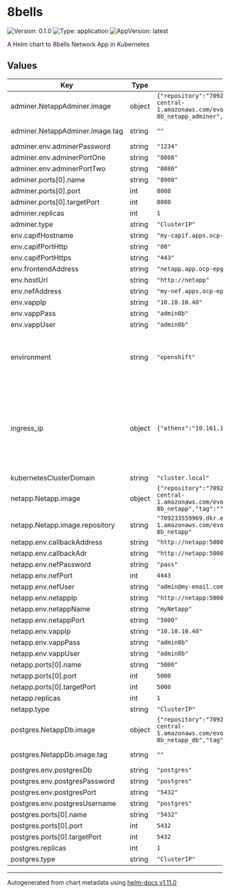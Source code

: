 # 8bells

![Version: 0.1.0](https://img.shields.io/badge/Version-0.1.0-informational?style=flat-square) ![Type: application](https://img.shields.io/badge/Type-application-informational?style=flat-square) ![AppVersion: latest](https://img.shields.io/badge/AppVersion-latest-informational?style=flat-square)

A Helm chart to 8bells Network App in Kubernetes

## Values

| Key | Type | Default | Description |
|-----|------|---------|-------------|
| adminer.NetappAdminer.image | object | `{"repository":"709233559969.dkr.ecr.eu-central-1.amazonaws.com/evolved5g:8bellsnetapp-8b_netapp_adminer","tag":""}` | The docker image repository to use |
| adminer.NetappAdminer.image.tag | string | `""` | @default Chart version |
| adminer.env.adminerPassword | string | `"1234"` |  |
| adminer.env.adminerPortOne | string | `"8008"` |  |
| adminer.env.adminerPortTwo | string | `"8080"` |  |
| adminer.ports[0].name | string | `"8008"` |  |
| adminer.ports[0].port | int | `8008` |  |
| adminer.ports[0].targetPort | int | `8080` |  |
| adminer.replicas | int | `1` |  |
| adminer.type | string | `"ClusterIP"` |  |
| env.capifHostname | string | `"my-capif.apps.ocp-epg.hi.inet"` |  |
| env.capifPortHttp | string | `"80"` |  |
| env.capifPortHttps | string | `"443"` |  |
| env.frontendAddress | string | `"netapp.app.ocp-epg.hi.inet"` |  |
| env.hostUrl | string | `"http://netapp"` |  |
| env.nefAddress | string | `"my-nef.apps.ocp-epg.hi.inet"` |  |
| env.vappIp | string | `"10.10.10.40"` |  |
| env.vappPass | string | `"admin8b"` |  |
| env.vappUser | string | `"admin8b"` |  |
| environment | string | `"openshift"` | The Environment variable. It accepts: 'kuberentes-athens', 'kuberentes-uma', 'openshift' |
| ingress_ip | object | `{"athens":"10.161.1.126","uma":"10.11.23.49"}` | If env: 'kuberentes-athens' or env: 'kuberentes-uma', use the Ip address dude for the kubernetes to your Ingress Controller ej: kubectl -n NAMESPACE_CAPIF get ing s |
| kubernetesClusterDomain | string | `"cluster.local"` |  |
| netapp.Netapp.image | object | `{"repository":"709233559969.dkr.ecr.eu-central-1.amazonaws.com/evolved5g:8bellsnetapp-8b_netapp","tag":""}` | The docker image repository to use |
| netapp.Netapp.image.repository | string | `"709233559969.dkr.ecr.eu-central-1.amazonaws.com/evolved5g:8bellsnetapp-8b_netapp"` | @default Chart version |
| netapp.env.callbackAddress | string | `"http://netapp:5000/monitoring/callback:5000"` |  |
| netapp.env.callbackAdr | string | `"http://netapp:5000/monitoring/callback"` |  |
| netapp.env.nefPassword | string | `"pass"` |  |
| netapp.env.nefPort | int | `4443` |  |
| netapp.env.nefUser | string | `"admin@my-email.com"` |  |
| netapp.env.netappIp | string | `"http://netapp:5000"` |  |
| netapp.env.netappName | string | `"myNetapp"` |  |
| netapp.env.netappPort | string | `"5000"` |  |
| netapp.env.vappIp | string | `"10.10.10.40"` |  |
| netapp.env.vappPass | string | `"admin8b"` |  |
| netapp.env.vappUser | string | `"admin8b"` |  |
| netapp.ports[0].name | string | `"5000"` |  |
| netapp.ports[0].port | int | `5000` |  |
| netapp.ports[0].targetPort | int | `5000` |  |
| netapp.replicas | int | `1` |  |
| netapp.type | string | `"ClusterIP"` |  |
| postgres.NetappDb.image | object | `{"repository":"709233559969.dkr.ecr.eu-central-1.amazonaws.com/evolved5g:8bellsnetapp-8b_netapp_db","tag":""}` | The docker image repository to use |
| postgres.NetappDb.image.tag | string | `""` | @default Chart version |
| postgres.env.postgresDb | string | `"postgres"` |  |
| postgres.env.postgresPassword | string | `"postgres"` |  |
| postgres.env.postgresPort | string | `"5432"` |  |
| postgres.env.postgresUsername | string | `"postgres"` |  |
| postgres.ports[0].name | string | `"5432"` |  |
| postgres.ports[0].port | int | `5432` |  |
| postgres.ports[0].targetPort | int | `5432` |  |
| postgres.replicas | int | `1` |  |
| postgres.type | string | `"ClusterIP"` |  |

----------------------------------------------
Autogenerated from chart metadata using [helm-docs v1.11.0](https://github.com/norwoodj/helm-docs/releases/v1.11.0)
